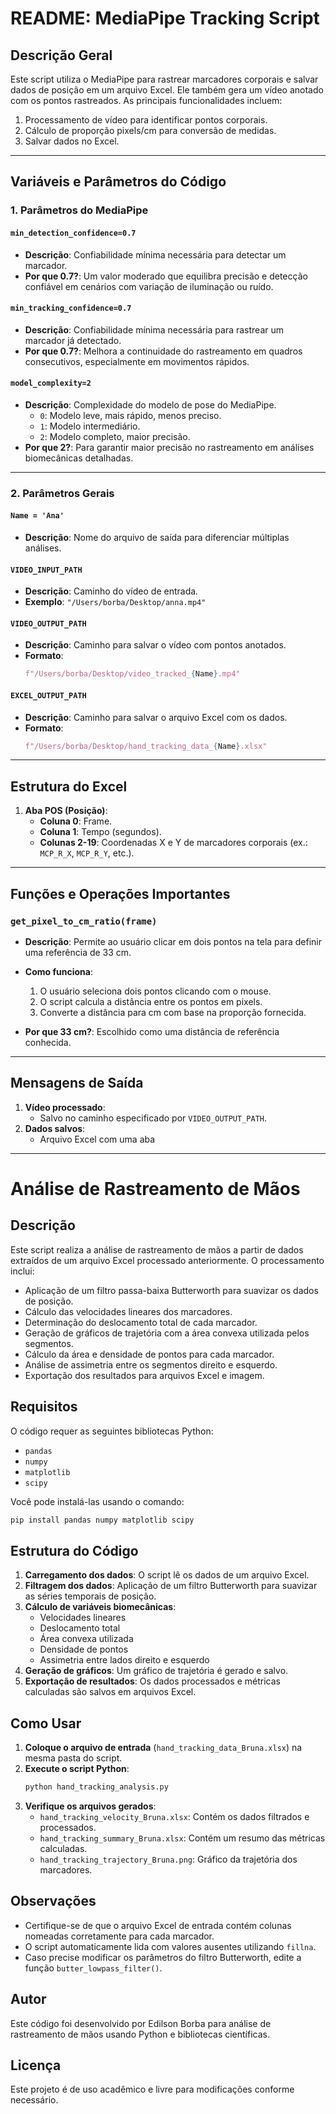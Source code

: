 
# README: MediaPipe Tracking Script

## Descrição Geral
Este script utiliza o MediaPipe para rastrear marcadores corporais e salvar dados de posição em um arquivo Excel. Ele também gera um vídeo anotado com os pontos rastreados. As principais funcionalidades incluem:

1. Processamento de vídeo para identificar pontos corporais.
2. Cálculo de proporção pixels/cm para conversão de medidas.
3. Salvar dados no Excel.

---

## Variáveis e Parâmetros do Código

### 1. **Parâmetros do MediaPipe**

#### `min_detection_confidence=0.7`
- **Descrição**: Confiabilidade mínima necessária para detectar um marcador.
- **Por que 0.7?**: Um valor moderado que equilibra precisão e detecção confiável em cenários com variação de iluminação ou ruído.

#### `min_tracking_confidence=0.7`
- **Descrição**: Confiabilidade mínima necessária para rastrear um marcador já detectado.
- **Por que 0.7?**: Melhora a continuidade do rastreamento em quadros consecutivos, especialmente em movimentos rápidos.

#### `model_complexity=2`
- **Descrição**: Complexidade do modelo de pose do MediaPipe.
  - `0`: Modelo leve, mais rápido, menos preciso.
  - `1`: Modelo intermediário.
  - `2`: Modelo completo, maior precisão.
- **Por que 2?**: Para garantir maior precisão no rastreamento em análises biomecânicas detalhadas.

---

### 2. **Parâmetros Gerais**

#### `Name = 'Ana'`
- **Descrição**: Nome do arquivo de saída para diferenciar múltiplas análises.

#### `VIDEO_INPUT_PATH`
- **Descrição**: Caminho do vídeo de entrada.
- **Exemplo**: `"/Users/borba/Desktop/anna.mp4"`

#### `VIDEO_OUTPUT_PATH`
- **Descrição**: Caminho para salvar o vídeo com pontos anotados.
- **Formato**:
  ```python
  f"/Users/borba/Desktop/video_tracked_{Name}.mp4"
  ```

#### `EXCEL_OUTPUT_PATH`
- **Descrição**: Caminho para salvar o arquivo Excel com os dados.
- **Formato**:
  ```python
  f"/Users/borba/Desktop/hand_tracking_data_{Name}.xlsx"
  ```

---

## Estrutura do Excel

1. **Aba POS (Posição)**:
   - **Coluna 0**: Frame.
   - **Coluna 1**: Tempo (segundos).
   - **Colunas 2-19**: Coordenadas X e Y de marcadores corporais (ex.: `MCP_R_X`, `MCP_R_Y`, etc.).

---

## Funções e Operações Importantes

### `get_pixel_to_cm_ratio(frame)`
- **Descrição**: Permite ao usuário clicar em dois pontos na tela para definir uma referência de 33 cm.
- **Como funciona**:
  1. O usuário seleciona dois pontos clicando com o mouse.
  2. O script calcula a distância entre os pontos em pixels.
  3. Converte a distância para cm com base na proporção fornecida.

- **Por que 33 cm?**: Escolhido como uma distância de referência conhecida.

---

## Mensagens de Saída

1. **Vídeo processado**:
   - Salvo no caminho especificado por `VIDEO_OUTPUT_PATH`.
2. **Dados salvos**:
   - Arquivo Excel com uma aba

---

# Análise de Rastreamento de Mãos

## Descrição
Este script realiza a análise de rastreamento de mãos a partir de dados extraídos de um arquivo Excel processado anteriormente. O processamento inclui:
- Aplicação de um filtro passa-baixa Butterworth para suavizar os dados de posição.
- Cálculo das velocidades lineares dos marcadores.
- Determinação do deslocamento total de cada marcador.
- Geração de gráficos de trajetória com a área convexa utilizada pelos segmentos.
- Cálculo da área e densidade de pontos para cada marcador.
- Análise de assimetria entre os segmentos direito e esquerdo.
- Exportação dos resultados para arquivos Excel e imagem.

## Requisitos
O código requer as seguintes bibliotecas Python:
- `pandas`
- `numpy`
- `matplotlib`
- `scipy`

Você pode instalá-las usando o comando:
```bash
pip install pandas numpy matplotlib scipy
```

## Estrutura do Código
1. **Carregamento dos dados**: O script lê os dados de um arquivo Excel.
2. **Filtragem dos dados**: Aplicação de um filtro Butterworth para suavizar as séries temporais de posição.
3. **Cálculo de variáveis biomecânicas**:
   - Velocidades lineares
   - Deslocamento total
   - Área convexa utilizada
   - Densidade de pontos
   - Assimetria entre lados direito e esquerdo
4. **Geração de gráficos**: Um gráfico de trajetória é gerado e salvo.
5. **Exportação de resultados**: Os dados processados e métricas calculadas são salvos em arquivos Excel.

## Como Usar
1. **Coloque o arquivo de entrada** (`hand_tracking_data_Bruna.xlsx`) na mesma pasta do script.
2. **Execute o script Python**:
   ```bash
   python hand_tracking_analysis.py
   ```
3. **Verifique os arquivos gerados**:
   - `hand_tracking_velocity_Bruna.xlsx`: Contém os dados filtrados e processados.
   - `hand_tracking_summary_Bruna.xlsx`: Contém um resumo das métricas calculadas.
   - `hand_tracking_trajectory_Bruna.png`: Gráfico da trajetória dos marcadores.

## Observações
- Certifique-se de que o arquivo Excel de entrada contém colunas nomeadas corretamente para cada marcador.
- O script automaticamente lida com valores ausentes utilizando `fillna`.
- Caso precise modificar os parâmetros do filtro Butterworth, edite a função `butter_lowpass_filter()`.

## Autor
Este código foi desenvolvido por Edilson Borba para análise de rastreamento de mãos usando Python e bibliotecas científicas.

## Licença
Este projeto é de uso acadêmico e livre para modificações conforme necessário.
